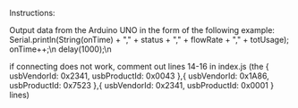 Instructions:

Output data from the Arduino UNO in the form of the following example:
Serial.println(String(onTime) + "," + status + "," + flowRate + "," + totUsage);
onTime++;\n
delay(1000);\n

if connecting does not work, comment out lines 14-16 in index.js (the { usbVendorId: 0x2341, usbProductId: 0x0043 },{ usbVendorId: 0x1A86, usbProductId: 0x7523 },{ usbVendorId: 0x2341, usbProductId: 0x0001 } lines)
